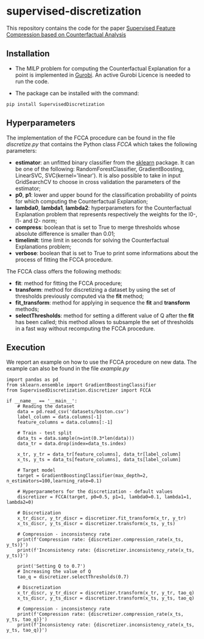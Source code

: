 # supervised-discretization

This repository contains the code for the paper <a href="https://doi.org/10.1016/j.ejor.2023.11.019">Supervised Feature Compression based on Counterfactual Analysis</a>

## Installation

* The MILP problem for computing the Counterfactual Explanation for a point is implemented in <a href="https://www.gurobi.com/solutions/gurobi-optimizer/?campaignid=18262689303&adgroupid=138243449982&creative=620260718865&keyword=gurobi&matchtype=e&gclid=Cj0KCQiA4OybBhCzARIsAIcfn9mYA1eyslmYMVKkmSzUWuZeLKwpNXdPrcIoKLnEr60zcnHFDSpc5j8aAgzgEALw_wcB">Gurobi</a>.
An active Gurobi Licence is needed to run the code.

* The package can be installed with the command:
```
pip install SupervisedDiscretization
```

## Hyperparameters
The implementation of the FCCA procedure can be found in the file *discretize.py* that contains the Python class *FCCA* which takes the following parameters:
* **estimator**: an unfitted binary classifier from the <a href='https://scikit-learn.org/stable/'>sklearn</a> package. It can be one of the following: RandomForestClassifier, GradientBoosting, LinearSVC, SVC(kernel='linear'). It is also possible to take in input GridSearchCV to choose in cross validation the parameters of the estimator;
* **p0**, **p1**: lower and upper bound for the classification probability of points for which computing the Counterfactual Explanation; 
* **lambda0**, **lambda1**, **lambda2**: hyperparameters for the Counterfactual Explanation problem that represents respectively the weights for the l0-, l1- and l2- norm;
* **compress**: boolean that is set to True to merge thresholds whose absolute difference is smaller than 0.01;
* **timelimit**: time limit in seconds for solving the Counterfactual Explanations problem;
* **verbose**: boolean that is set to True to print some informations about the process of fitting the FCCA procedure.

The FCCA class offers the following methods:
* **fit**: method for fitting the FCCA procedure;
* **transform**: method for discretizing a dataset by using the set of thresholds previously computed via the **fit** method;
* **fit_transform**: method for applying in sequence the **fit** and **transform** methods;
* **selectThresholds**: method for setting a different value of Q after the **fit** has been called; this method allows to subsample the set of thresholds in a fast way without recomputing the FCCA procedure.

## Execution
We report an example on how to use the FCCA procedure on new data. The example can also be found in the file *example.py*

```
import pandas as pd
from sklearn.ensemble import GradientBoostingClassifier
from SupervisedDiscretization.discretizer import FCCA

if __name__ == '__main__':
    # Reading the dataset
    data = pd.read_csv('datasets/boston.csv')
    label_column = data.columns[-1]
    feature_columns = data.columns[:-1]

    # Train - test split
    data_ts = data.sample(n=int(0.3*len(data)))
    data_tr = data.drop(index=data_ts.index)

    x_tr, y_tr = data_tr[feature_columns], data_tr[label_column]
    x_ts, y_ts = data_ts[feature_columns], data_ts[label_column]

    # Target model
    target = GradientBoostingClassifier(max_depth=2, n_estimators=100,learning_rate=0.1)

    # Hyperparameters for the discretization - default values
    discretizer = FCCA(target, p0=0.5, p1=1, lambda0=0.1, lambda1=1, lambda2=0)

    # Discretization
    x_tr_discr, y_tr_discr = discretizer.fit_transform(x_tr, y_tr)
    x_ts_discr, y_ts_discr = discretizer.transform(x_ts, y_ts)

    # Compression - inconsistency rate
    print(f'Compression rate: {discretizer.compression_rate(x_ts, y_ts)}')
    print(f'Inconsistency rate: {discretizer.inconsistency_rate(x_ts, y_ts)}')

    print('Setting Q to 0.7')
    # Increasing the value of Q
    tao_q = discretizer.selectThresholds(0.7)

    # Discretization
    x_tr_discr, y_tr_discr = discretizer.transform(x_tr, y_tr, tao_q)
    x_ts_discr, y_ts_discr = discretizer.transform(x_ts, y_ts, tao_q)

    # Compression - inconsistency rate
    print(f'Compression rate: {discretizer.compression_rate(x_ts, y_ts, tao_q)}')
    print(f'Inconsistency rate: {discretizer.inconsistency_rate(x_ts, y_ts, tao_q)}')
```
